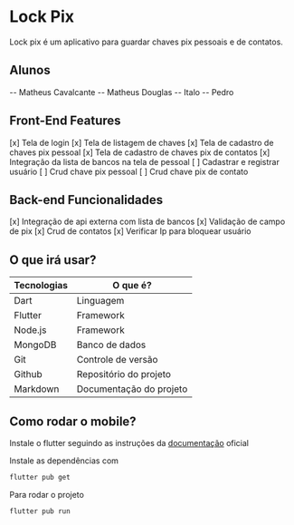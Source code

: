 # Lock Pix

Lock pix é um aplicativo para guardar chaves pix pessoais e de contatos.

## Alunos
-- Matheus Cavalcante 
-- Matheus Douglas
-- Italo
-- Pedro
## Front-End Features

[x] Tela de login 
[x] Tela de listagem de chaves
[x] Tela de cadastro de chaves pix pessoal
[x] Tela de cadastro de chaves pix de contatos
[x] Integração da lista de bancos na tela de pessoal
[ ] Cadastrar e registrar usuário
[ ] Crud chave pix pessoal
[ ] Crud chave pix de contato


## Back-end Funcionalidades

[x] Integração de api externa com lista de bancos
[x] Validação de campo de pix
[x] Crud de contatos
[x] Verificar Ip para bloquear usuário









## O que irá usar?



| Tecnologias | O que é? |
| ------ | ------ |
| Dart | Linguagem |
| Flutter | Framework |
| Node.js | Framework |
| MongoDB | Banco de dados |
| Git | Controle de versão |
| Github | Repositório do projeto |
| Markdown | Documentação do projeto|



## Como rodar o mobile?

Instale o flutter seguindo as instruções da [documentação](https://docs.flutter.dev/get-started/install) oficial

Instale as dependências com

```sh
flutter pub get
```

Para rodar o projeto

```sh
flutter pub run
```







